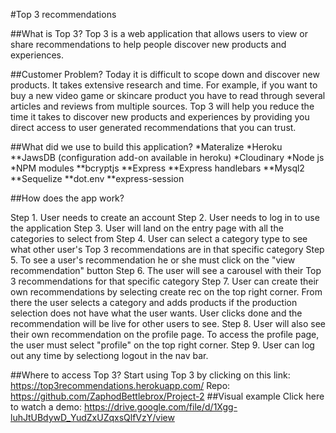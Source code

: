 #Top 3 recommendations

##What is Top 3?
Top 3 is a web application that allows users to view or share recommendations to help people discover new products and experiences.

##Customer Problem?
Today it is difficult to scope down and discover new products. It takes extensive research and time. For example, if you want to buy a new video game or skincare product you have to read through several articles and reviews from multiple sources. Top 3 will help you reduce the time it takes to discover new products and experiences by providing you direct access to user generated recommendations that you can trust.

##What did we use to build this application?
*Materalize
*Heroku
**JawsDB (configuration add-on available in heroku)
*Cloudinary
*Node js
*NPM modules
**bcryptjs
**Express
**Express handlebars
**Mysql2
**Sequelize
**dot.env
**express-session

##How does the app work?

Step 1. User needs to create an account
Step 2. User needs to log in to use the application
Step 3. User will land on the entry page with all the categories to select from
Step 4. User can select a category type to see what other user's Top 3 recommendations are in that specific category
Step 5. To see a user's recommendation he or she must click on the "view recommendation" button
Step 6. The user will see a carousel with their Top 3 recommendations for that specific category
Step 7. User can create their own recommendations by selecting create rec on the top right corner. From there the user selects a category and adds products if the production selection does not have what the user wants.  User clicks done and the recommendation will be live for other users to see.
Step 8. User will also see their own recommendation on the profile page.  To access the profile page, the user must select "profile" on the top right corner.
Step 9. User can log out any time by selectiong logout in the nav bar.

##Where to access Top 3?
Start using Top 3 by clicking on this link: https://top3recommendations.herokuapp.com/
Repo: https://github.com/ZaphodBettlebrox/Project-2
##Visual example
Click here to watch a demo: https://drive.google.com/file/d/1Xgg-luhJtUBdywD_YudZxUZqxsQlfVzY/view 

